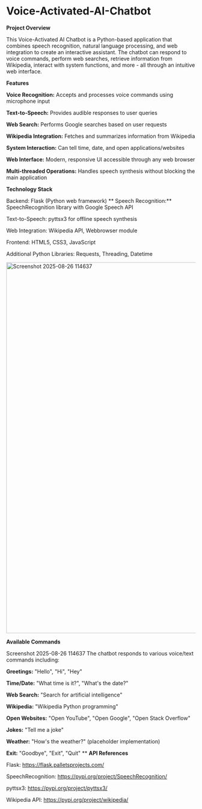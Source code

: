 # Voice-Activated-AI-Chatbot

**Project Overview**

This Voice-Activated AI Chatbot is a Python-based application that combines speech recognition, natural language processing, and web integration to create an interactive assistant. The chatbot can respond to voice commands, perform web searches, retrieve information from Wikipedia, interact with system functions, and more - all through an intuitive web interface.

**Features**

**Voice Recognition:** Accepts and processes voice commands using microphone input

**Text-to-Speech:** Provides audible responses to user queries

**Web Search:** Performs Google searches based on user requests

**Wikipedia Integration:** Fetches and summarizes information from Wikipedia

**System Interaction:** Can tell time, date, and open applications/websites

**Web Interface:** Modern, responsive UI accessible through any web browser

**Multi-threaded Operations:** Handles speech synthesis without blocking the main application

**Technology Stack**

Backend: Flask (Python web framework) ** Speech Recognition:** SpeechRecognition library with Google Speech API

Text-to-Speech: pyttsx3 for offline speech synthesis

Web Integration: Wikipedia API, Webbrowser module

Frontend: HTML5, CSS3, JavaScript

Additional Python Libraries: Requests, Threading, Datetime

<img width="1522" height="986" alt="Screenshot 2025-08-26 114637" src="https://github.com/user-attachments/assets/803bbff9-20b7-412d-b37c-943ef2bc441b" />

**Available Commands**

Screenshot 2025-08-26 114637
The chatbot responds to various voice/text commands including:

**Greetings:** "Hello", "Hi", "Hey"

**Time/Date:** "What time is it?", "What's the date?"

**Web Search:** "Search for artificial intelligence"

**Wikipedia:** "Wikipedia Python programming"

**Open Websites:** "Open YouTube", "Open Google", "Open Stack Overflow"

**Jokes:** "Tell me a joke"

**Weather:** "How's the weather?" (placeholder implementation)

**Exit:** "Goodbye", "Exit", "Quit"
**
**API References**

Flask: https://flask.palletsprojects.com/

SpeechRecognition: https://pypi.org/project/SpeechRecognition/

pyttsx3: https://pypi.org/project/pyttsx3/

Wikipedia API: https://pypi.org/project/wikipedia/
